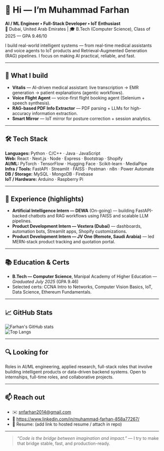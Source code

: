 
# 👋 Hi — I’m Muhammad Farhan

**AI / ML Engineer • Full-Stack Developer • IoT Enthusiast**  
📍 Dubai, United Arab Emirates | 🎓 B.Tech (Computer Science), Class of 2025 — GPA 9.46/10

I build real-world intelligent systems — from real-time medical assistants and voice agents to IoT products and Retrieval-Augmented Generation (RAG) pipelines. I focus on making AI practical, reliable, and fast.

---

## 🔭 What I build
- **Vitalis** — AI-driven medical assistant: live transcription → EMR generation → patient explanations (agentic workflows).  
- **Voice Flight Agent** — voice-first flight booking agent (Selenium + speech synthesis).  
- **RAG-based PDF Info Extractor** — PDF parsing + LLMs for high-accuracy information extraction.  
- **Smart Mirror** — IoT mirror for posture correction + session analytics.

---

## 🛠️ Tech Stack

**Languages:** Python · C/C++ · Java · JavaScript  
**Web:** React · Next.js · Node · Express · Bootstrap · Shopify  
**AI/ML:** PyTorch · TensorFlow · Hugging Face · Scikit-learn · MediaPipe  
**Infra / Tools:** FastAPI · Streamlit · FAISS · Postman · n8n · Power Automate  
**DB / Storage:** MySQL · MongoDB · Firebase  
**IoT / Hardware:** Arduino · Raspberry Pi

---

## 💼 Experience (highlights)
- **Artificial Intelligence Intern — DEWA** (On-going) — building FastAPI-backed chatbots and RAG workflows using FAISS and scalable LLM pipelines.  
- **Product Development Intern — Vextera (Dubai)** — dashboards, automation bots, Streamlit apps, Shopify customizations.  
- **Product Development Intern — JV One (Remote, Saudi Arabia)** — led MERN-stack product tracking and quotation portal.

---

## 📚 Education & Certs
- **B.Tech — Computer Science**, Manipal Academy of Higher Education — *Graduated July 2025* (GPA 9.46)  
- Selected certs: CCNA Intro to Networks, Computer Vision Basics, IoT, Data Science, Ethereum Fundamentals.

---

## 📈 GitHub Stats
![Farhan's GitHub stats](https://github-readme-stats.vercel.app/api?username=Snfarhan&show_icons=true&theme=tokyonight)  
![Top Langs](https://github-readme-stats.vercel.app/api/top-langs/?username=Snfarhan&layout=compact&theme=tokyonight)

---

## 🔍 Looking for
Roles in AI/ML engineering, applied research, full-stack roles that involve building intelligent products or data-driven backend systems. Open to internships, full-time roles, and collaborative projects.

---

## 📫 Reach out
- ✉️ snfarhan2014@gmail.com  
- 💼 https://www.linkedin.com/in/muhammad-farhan-858a77267/  
- 🧾 Resume: (add link to hosted resume / attach in repo)

---

> _“Code is the bridge between imagination and impact.”_ — I try to make that bridge stable, fast, and production-ready.

